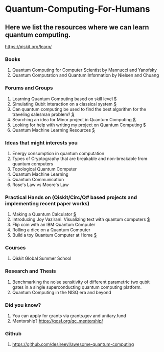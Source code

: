 # Quantum-Computing-For-Humans

## Here we list the resources where we can learn quantum computing. 
https://qiskit.org/learn/

### Books
1. Quantum Computing for Computer Scientist by Mannucci and Yanofsky
2. Quantum Computation and Quantum Information by Nielsen and Chuang

### Forums and Groups
1. Learning Quantum Computing based on skill level [$](https://www.reddit.com/r/QuantumComputing/comments/hw4glr/learning_quantum_computing_based_on_skill_level/)
2. Simulating Qubit interaction on a classical system [$](https://www.reddit.com/r/QuantumComputing/comments/idevi1/simulating_qubit_interaction_on_a_classical_system/)
3. Can quantum computing be used to find the best algorithm for the traveling salesman problem? [$](https://www.reddit.com/r/QuantumComputing/comments/hmzq8m/can_quantum_computing_be_used_to_find_the_best/)
4. Searching an idea for Minor project in Quantum Computing [$](https://www.reddit.com/r/QuantumComputing/comments/in5axz/searching_an_idea_for_minor_project_in_quantum/)
5. Looking for help with writing my project on Quantum Computing [$](https://www.reddit.com/r/QuantumComputing/comments/iopstk/looking_for_help_with_writing_my_project_on/)
6. Quantum Machine Learning Resources [$](reddit.com/r/QuantumComputing/comments/iooibp/quantum_machine_learning_resources/)

### Ideas that might interests you 
1. Energy consumption in quantum computation
2. Types of Cryptography that are breakable and non-breakable from quantum computers
3. Topological Quantum Computer
4. Quantum Machine Learning
5. Quantum Communication
6. Rose's Law vs Moore's Law


### Practical Hands on (Qiskit/Circ/Q# based projects and implementing recent paper works)
1. Making a Quantum Calculator [$](https://www.youtube.com/watch?v=SvhEE9aBtc4)
2. Introducing Joy Vazirani: Visualizing text with quantum computers [$](https://medium.com/qiskit/introducing-joy-vazirani-visualizing-text-with-quantum-computers-e864f3ebe791)
3. Flip coin with an IBM Quantum Computer
4. Rolling a dice on a Quantum Computer
5. Build a toy Quantum Computer at Home [$](https://www.dhruvonmath.com/2020/07/19/quantum-computers/)

### Courses
1. Qiskit Global Summer School

### Research and Thesis
1. Benchmarking the noise sensitivity of different parametric two qubit gates in a single superconducting quantum computing platform.
2. Quantum Computing in the NISQ era and beyond

### Did you know?
1. You can apply for grants via grants.gov and unitary.fund
2. Mentorship? https://qosf.org/qc_mentorship/

### Github
1. https://github.com/desireevl/awesome-quantum-computing
